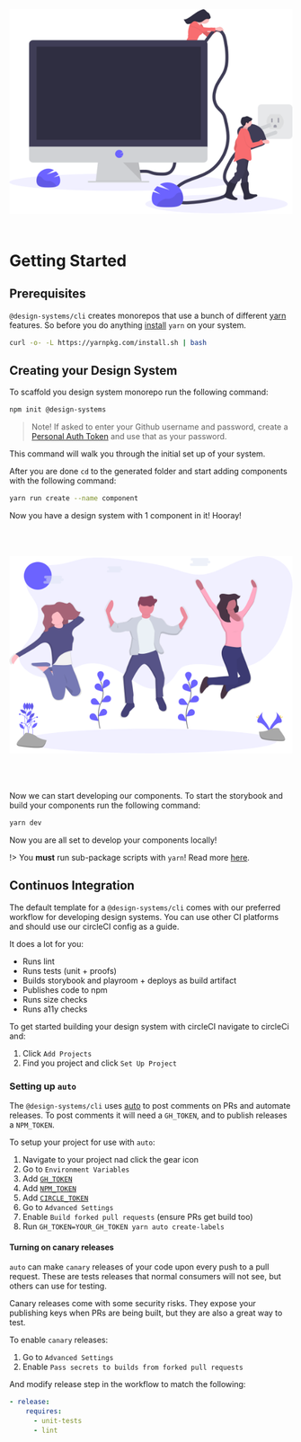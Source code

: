 <div style="margin: 4rem 0;text-align: center;">
  <img src="./start.svg" alt="Designing a system" />
</div>

# Getting Started

## Prerequisites

`@design-systems/cli` creates monorepos that use a bunch of different
[yarn](https://yarnpkg.com/en/) features. So before you do anything [install](https://yarnpkg.com/en/docs/install#mac-stable)
`yarn` on your system.

```sh
curl -o- -L https://yarnpkg.com/install.sh | bash
```

## Creating your Design System

To scaffold you design system monorepo run the following command:

```sh
npm init @design-systems
```

> Note! If asked to enter your Github username and password, create a [Personal Auth Token](https://help.github.com/en/articles/creating-a-personal-access-token-for-the-command-line) and use that as your password.

This command will walk you through the initial set up of your system.

After you are done `cd` to the generated folder and start adding components with the following command:

```sh
yarn run create --name component
```

Now you have a design system with 1 component in it! Hooray!

<div style="margin: 4rem 0;text-align: center;">
  <img src="./celebration.svg" alt="Designing a system" />
</div>

Now we can start developing our components. To start the storybook and build your components run the following command:

```sh
yarn dev
```

Now you are all set to develop your components locally!

!> You **must** run sub-package scripts with `yarn`! Read more [here](/faq?id=why-arent-my-scripts-running).

## Continuos Integration

The default template for a `@design-systems/cli` comes with our preferred workflow for developing design systems.
You can use other CI platforms and should use our circleCI config as a guide.

It does a lot for you:

- Runs lint
- Runs tests (unit + proofs)
- Builds storybook and playroom + deploys as build artifact
- Publishes code to npm
- Runs size checks
- Runs a11y checks

To get started building your design system with circleCI navigate to circleCi and:

1. Click `Add Projects`
2. Find you project and click `Set Up Project`

### Setting up `auto`

The `@design-systems/cli` uses [auto](https://github.com/intuit/auto) to post comments on PRs and automate releases.
To post comments it will need a `GH_TOKEN`, and to publish releases a `NPM_TOKEN`.

To setup your project for use with `auto`:

1. Navigate to your project nad click the gear icon
2. Go to `Environment Variables`
3. Add [`GH_TOKEN`](https://help.github.com/en/github/authenticating-to-github/creating-a-personal-access-token-for-the-command-line)
4. Add [`NPM_TOKEN`](https://docs.npmjs.com/creating-and-viewing-authentication-tokens)
5. Add [`CIRCLE_TOKEN`](https://circleci.com/docs/2.0/managing-api-tokens/#creating-a-project-api-token)
6. Go to `Advanced Settings`
7. Enable `Build forked pull requests` (ensure PRs get build too)
8. Run `GH_TOKEN=YOUR_GH_TOKEN yarn auto create-labels`

#### Turning on canary releases

`auto` can make `canary` releases of your code upon every push to a pull request.
These are tests releases that normal consumers will not see, but others can use for testing.

Canary releases come with some security risks.
They expose your publishing keys when PRs are being built, but they are also a great way to test.

To enable `canary` releases:

1. Go to `Advanced Settings`
2. Enable `Pass secrets to builds from forked pull requests`

And modify release step in the workflow to match the following:

```yml
- release:
    requires:
      - unit-tests
      - lint
```

